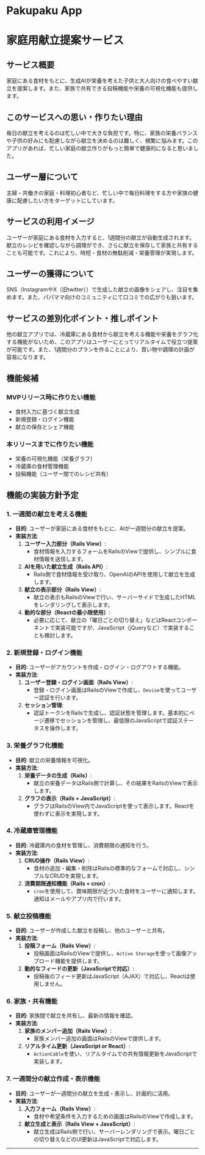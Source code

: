 # Pakupaku App
# 家庭用献立提案サービス

## サービス概要
家庭にある食材をもとに、生成AIが栄養を考えた子供と大人向けの食べやすい献立を提案します。また、家族で共有できる投稿機能や栄養の可視化機能も提供します。

## このサービスへの思い・作りたい理由
毎日の献立を考えるのは忙しい中で大きな負担です。特に、家族の栄養バランスや子供の好みにも配慮しながら献立を決めるのは難しく、頻繁に悩みます。このアプリがあれば、忙しい家庭の献立作りがもっと簡単で健康的になると思いました。

## ユーザー層について
主婦・共働きの家庭・料理初心者など、忙しい中で毎日料理をする方や家族の健康に配慮したい方をターゲットにしています。

## サービスの利用イメージ
ユーザーが家庭にある食材を入力すると、1週間分の献立が自動生成されます。献立のレシピを確認しながら調理ができ、さらに献立を保存して家族と共有することも可能です。これにより、時短・食材の無駄削減・栄養管理が実現します。

## ユーザーの獲得について
SNS（InstagramやX（旧twitter））で生成した献立の画像をシェアし、注目を集めます。また、パパママ向けのコミュニティにて口コミでの広がりも狙います。

## サービスの差別化ポイント・推しポイント
他の献立アプリでは、冷蔵庫にある食材から献立を考える機能や栄養をグラフ化する機能がないため、このアプリはユーザーにとってリアルタイムで役立つ提案が可能です。また、1週間分のプランを作ることにより、買い物や調理の計画が容易になります。

## 機能候補

### MVPリリース時に作りたい機能
- 食材入力に基づく献立生成
- 新規登録・ログイン機能
- 献立の保存とシェア機能

### 本リリースまでに作りたい機能
- 栄養の可視化機能（栄養グラフ）
- 冷蔵庫の食材管理機能
- 投稿機能（ユーザー間でのレシピ共有）

## 機能の実装方針予定

### 1. 一週間の献立を考える機能
- **目的**: ユーザーが家庭にある食材をもとに、AIが一週間分の献立を提案。
- **実装方法**:
  1. **ユーザー入力部分（Rails View）**:
     - 食材情報を入力するフォームをRailsのViewで提供し、シンプルに食材情報を送信します。
  2. **AIを用いた献立生成（Rails API）**:
     - Rails側で食材情報を受け取り、OpenAIのAPIを使用して献立を生成します。
  3. **献立の表示部分（Rails View）**:
     - 献立の表示もRailsのViewで行い、サーバーサイドで生成したHTMLをレンダリングして表示します。
  4. **動的な部分（Reactの最小限使用）**:
     - 必要に応じて、献立の「曜日ごとの切り替え」などはReactコンポーネントで実装可能ですが、JavaScript（jQueryなど）で実装することも検討します。

### 2. 新規登録・ログイン機能
- **目的**: ユーザーがアカウントを作成・ログイン・ログアウトする機能。
- **実装方法**:
  1. **ユーザー登録・ログイン画面（Rails View）**:
     - 登録・ログイン画面はRailsのViewで作成し、`Devise`を使ってユーザー認証を行います。
  2. **セッション管理**:
     - 認証トークンをRailsで生成し、認証状態を管理します。基本的にページ遷移でセッションを管理し、最低限のJavaScriptで認証ステータスを操作します。

### 3. 栄養グラフ化機能
- **目的**: 献立の栄養情報を可視化。
- **実装方法**:
  1. **栄養データの生成（Rails）**:
     - 献立の栄養データはRails側で計算し、その結果をRailsのViewで表示します。
  2. **グラフの表示（Rails + JavaScript）**:
     - グラフはRailsのView内でJavaScriptを使って表示します。Reactを使わずに表示を実現します。

### 4. 冷蔵庫管理機能
- **目的**: 冷蔵庫内の食材を管理し、消費期限の通知を行う。
- **実装方法**:
  1. **CRUD操作（Rails View）**:
     - 食材の追加・編集・削除はRailsの標準的なフォームで対応し、シンプルなCRUDを実現します。
  2. **消費期限通知機能（Rails + cron）**:
     - `cron`を使用して、賞味期限が近づいた食材をユーザーに通知します。通知はメールやアプリ内で行います。

### 5. 献立投稿機能
- **目的**: ユーザーが作成した献立を投稿し、他のユーザーと共有。
- **実装方法**:
  1. **投稿フォーム（Rails View）**:
     - 投稿画面はRailsのViewで提供し、`Active Storage`を使って画像アップロード機能を提供します。
  2. **動的なフィードの更新（JavaScriptで対応）**:
     - 投稿後のフィード更新はJavaScript（AJAX）で対応し、Reactは使用しません。

### 6. 家族・共有機能
- **目的**: 家族間で献立を共有し、最新の情報を確認。
- **実装方法**:
  1. **家族のメンバー追加（Rails View）**:
     - 家族メンバー追加の画面はRailsのViewで提供します。
  2. **リアルタイム更新（JavaScript or React）**:
     - `ActionCable`を使い、リアルタイムでの共有情報更新をJavaScriptで実装します。

### 7. 一週間分の献立作成・表示機能
- **目的**: ユーザーが一週間分の献立を生成・表示し、計画的に活用。
- **実装方法**:
  1. **入力フォーム（Rails View）**:
     - 食材や希望条件を入力するための画面はRailsのViewで作成します。
  2. **献立生成と表示（Rails View + JavaScript）**:
     - 献立生成はRails側で行い、サーバーレンダリングで表示。曜日ごとの切り替えなどのUI更新はJavaScriptで対応します。

---
